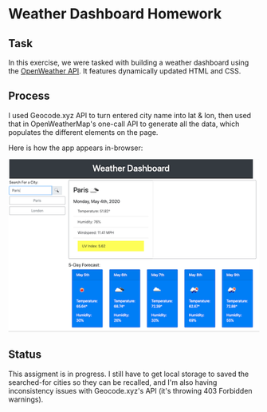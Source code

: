 # Weather Dashboard Homework

## Task

In this exercise, we were tasked with building a weather dashboard using the [OpenWeather API](https://openweathermap.org/api). It features dynamically updated HTML and CSS.


## Process

I used Geocode.xyz API to turn entered city name into lat & lon, then used that in OpenWeatherMap's one-call API to generate all the data, which populates the different elements on the page. 

Here is how the app appears in-browser:

![workday scheduler](weather-dashboard-demo.png)


## Status

This assigment is in progress. I still have to get local storage to saved the searched-for cities so they can be recalled, and I'm also having inconsistency issues with Geocode.xyz's API (it's throwing 403 Forbidden warnings).